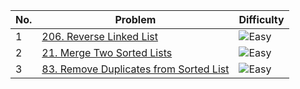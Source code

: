 | No. | Problem | Difficulty |
|-----|---------|------------|
| 1   | [206. Reverse Linked List](https://leetcode.com/problems/reverse-linked-list/description/) | ![Easy](https://img.shields.io/badge/-Easy-brightgreen) |
| 2   | [21. Merge Two Sorted Lists](https://leetcode.com/problems/merge-two-sorted-lists/) | ![Easy](https://img.shields.io/badge/-Easy-brightgreen) |
| 3   | [83. Remove Duplicates from Sorted List](https://leetcode.com/problems/remove-duplicates-from-sorted-list/description/) | ![Easy](https://img.shields.io/badge/-Easy-brightgreen) |
